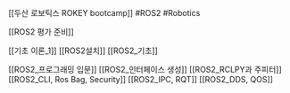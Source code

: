 [[두산 로보틱스 ROKEY bootcamp]]
#ROS2 #Robotics 

[[ROS2 평가 준비]]

[[기초 이론_1]]
[[ROS2설치]]
[[ROS2_기초]]

[[ROS2_프로그래밍 입문]]
[[ROS2_인터페이스 생성]]
[[ROS2_RCLPY과 주피터]]
[[ROS2_CLI, Ros Bag, Security]]
[[ROS2_IPC, RQT]]
[[ROS2_DDS, QOS]]
